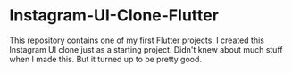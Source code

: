 # Instagram-UI-Clone-Flutter
This repository contains one of my first Flutter projects. I created this Instagram UI clone just as a starting project. Didn't knew about much stuff when I made this. But it turned up to be pretty good.

